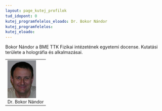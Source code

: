 ```yaml
---
layout: page_kutej_profilok
tud_idopont: 0
kutej_programfelelos_eloado: Dr. Bokor Nándor
kutej_programfelelos: 
kutej_eloado:
---
```

 
Bokor Nándor a BME TTK Fizikai intézetének egyetemi docense. Kutatási területe a holográfia és alkalmazásai.  

 <table class="picture">
<tr>
<td>

<div class="gallery">
    <img src="images/Bokor_Nandor.png" max-width="250" max-height="200">
  <div class="desc">Dr. Bokor Nándor</div>
</div>

</td>
</tr>
</table>
